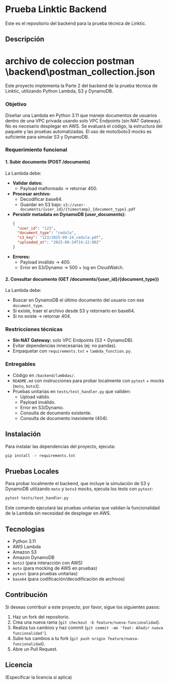 # Prueba Linktic Backend

Este es el repositorio del backend para la prueba técnica de Linktic.

## Descripción
# archivo de coleccion postman \backend\postman_collection.json

Este proyecto implementa la Parte 2 del backend de la prueba técnica de Linktic, utilizando Python Lambda, S3 y DynamoDB.

### Objetivo
Diseñar una Lambda en Python 3.11 que maneje documentos de usuarios dentro de una VPC privada usando solo VPC Endpoints (sin NAT Gateway).
No es necesario desplegar en AWS. Se evaluará el código, la estructura del paquete y las pruebas automatizadas. El uso de moto/boto3 mocks es suficiente para simular S3 y DynamoDB.

### Requerimiento funcional

#### 1. Subir documento (POST /documents)
La Lambda debe:
- **Validar datos:**
    - Payload malformado → retornar 400.
- **Procesar archivo:**
    - Decodificar base64.
    - Guardar en S3 bajo: `s3://user-documents/{user_id}/{timestamp}_{document_type}.pdf`
- **Persistir metadata en DynamoDB (user_documents):**
    ```json
    {
      "user_id": "123",
      "document_type": "cedula",
      "s3_key": "123/2025-09-24_cedula.pdf",
      "uploaded_at": "2025-09-24T14:22:00Z"
    }
    ```
- **Errores:**
    - Payload inválido → 400.
    - Error en S3/Dynamo → 500 + log en CloudWatch.

#### 2. Consultar documento (GET /documents/{user_id}/{document_type})
La Lambda debe:
- Buscar en DynamoDB el último documento del usuario con ese `document_type`.
- Si existe, traer el archivo desde S3 y retornarlo en base64.
- Si no existe → retornar 404.

### Restricciones técnicas
- **Sin NAT Gateway:** solo VPC Endpoints (S3 + DynamoDB).
- Evitar dependencias innecesarias (ej: no pandas).
- Empaquetar con `requirements.txt` + `lambda_function.py`.

### Entregables
- Código en `/backend/lambdas/`.
- `README.md` con instrucciones para probar localmente con `pytest` + mocks (`moto`, `boto3`).
- Pruebas unitarias en `tests/test_handler.py` que validen:
    - Upload válido.
    - Payload inválido.
    - Error en S3/Dynamo.
    - Consulta de documento existente.
    - Consulta de documento inexistente (404).

## Instalación

Para instalar las dependencias del proyecto, ejecuta:

```bash
pip install -r requirements.txt
```

## Pruebas Locales

Para probar localmente el backend, que incluye la simulación de S3 y DynamoDB utilizando `moto` y `boto3` mocks, ejecuta los tests con `pytest`:

```bash
pytest tests/test_handler.py
```

Este comando ejecutará las pruebas unitarias que validan la funcionalidad de la Lambda sin necesidad de desplegar en AWS.

## Tecnologías

- Python 3.11
- AWS Lambda
- Amazon S3
- Amazon DynamoDB
- `boto3` (para interacción con AWS)
- `moto` (para mocking de AWS en pruebas)
- `pytest` (para pruebas unitarias)
- `base64` (para codificación/decodificación de archivos)

## Contribución

Si deseas contribuir a este proyecto, por favor, sigue los siguientes pasos:

1. Haz un fork del repositorio.
2. Crea una nueva rama (`git checkout -b feature/nueva-funcionalidad`).
3. Realiza tus cambios y haz commit (`git commit -am 'feat: Añadir nueva funcionalidad'`).
4. Sube tus cambios a tu fork (`git push origin feature/nueva-funcionalidad`).
5. Abre un Pull Request.

## Licencia

(Especificar la licencia si aplica)
